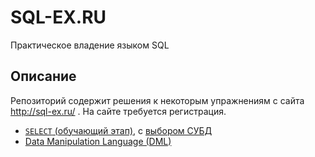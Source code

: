# SQL-EX.RU

Практическое владение языком SQL

## Описание

Репозиторий содержит решения к некоторым упражнениям с сайта http://sql-ex.ru/ . На сайте требуется регистрация.

- [`SELECT` (обучающий этап)](http://sql-ex.ru/learn_exercises.php), с [выбором СУБД](http://sql-ex.ru/exercises/index.php?act=learn)
- [Data Manipulation Language (DML)](http://www.sql-ex.ru/dmlexercises.php)

